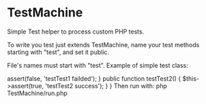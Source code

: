 # TestMachine

Simple Test helper to process custom PHP tests.

To write you test just extends TestMachine, name your test methods starting with "test", and set it public.

File's names must start with "test". Example of simple test class:

<?php

// File: testClass1.php
require_once 'TestMachine/TestMachine.php';

use TestMachine\TestMachine\TestMachine;

class testClass1 extends TestMachine
{
    public function testTest1()
    {
        $this->assert(false, 'testTest1 failded');
    }

    public function testTest2()
    {
        $this->assert(true, 'testTest2 success');
    }

}


Then run with: 

php TestMachine/run.php
